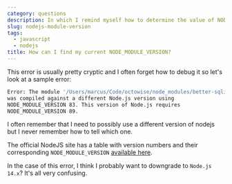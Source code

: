 ```yaml
---
category: questions
description: In which I remind myself how to determine the value of NODE_MODULE_VERSION
slug: nodejs-module-version
tags:
  - javascript
  - nodejs
title: How can I find my current NODE_MODULE_VERSION?
---
```

This error is usually pretty cryptic and I often forget how to debug it so let's look at a sample error:

```bash
Error: The module '/Users/marcus/Code/octowise/node_modules/better-sqlite3/build/Release/better_sqlite3.node'
was compiled against a different Node.js version using
NODE_MODULE_VERSION 83. This version of Node.js requires
NODE_MODULE_VERSION 89.
```

I often remember that I need to possibly use a different version of nodejs but I never remember how to tell which one.

The official NodeJS site has a table with version numbers and their corresponding `NODE_MODULE_VERSION` [available here](https://nodejs.org/en/download/releases/).

In the case of this error, I think I probably want to downgrade to `Node.js 14.x`? It's all very confusing.
